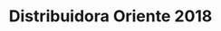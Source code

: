---
title: "Distribuidora Oriente 2018"
url: /santiago-de-veraguas/distribuidora-oriente-2018/
shop: general
---